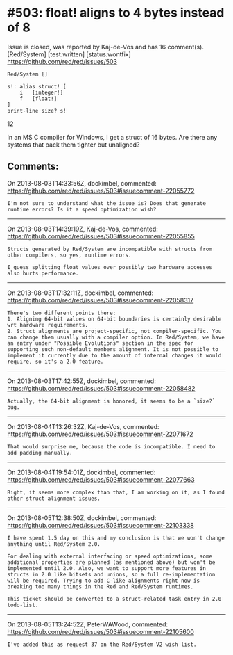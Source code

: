 
#503: float! aligns to 4 bytes instead of 8
================================================================================
Issue is closed, was reported by Kaj-de-Vos and has 16 comment(s).
[Red/System] [test.written] [status.wontfix]
<https://github.com/red/red/issues/503>

```
Red/System []

s!: alias struct! [
    i   [integer!]
    f   [float!]
]
print-line size? s!
```

12

In an MS C compiler for Windows, I get a struct of 16 bytes. Are there any systems that pack them tighter but unaligned?



Comments:
--------------------------------------------------------------------------------

On 2013-08-03T14:33:56Z, dockimbel, commented:
<https://github.com/red/red/issues/503#issuecomment-22055772>

    I'm not sure to understand what the issue is? Does that generate runtime errors? Is it a speed optimization wish?

--------------------------------------------------------------------------------

On 2013-08-03T14:39:19Z, Kaj-de-Vos, commented:
<https://github.com/red/red/issues/503#issuecomment-22055855>

    Structs generated by Red/System are incompatible with structs from other compilers, so yes, runtime errors.
    
    I guess splitting float values over possibly two hardware accesses also hurts performance.

--------------------------------------------------------------------------------

On 2013-08-03T17:32:11Z, dockimbel, commented:
<https://github.com/red/red/issues/503#issuecomment-22058317>

    There's two different points there:
    1. Aligning 64-bit values on 64-bit boundaries is certainly desirable wrt hardware requirements.
    2. Struct alignments are project-specific, not compiler-specific. You can change them usually with a compiler option. In Red/System, we have an entry under "Possible Evolutions" section in the spec for supporting such non-default members alignment. It is not possible to implement it currently due to the amount of internal changes it would require, so it's a 2.0 feature.

--------------------------------------------------------------------------------

On 2013-08-03T17:42:55Z, dockimbel, commented:
<https://github.com/red/red/issues/503#issuecomment-22058482>

    Actually, the 64-bit alignment is honored, it seems to be a `size?` bug.

--------------------------------------------------------------------------------

On 2013-08-04T13:26:32Z, Kaj-de-Vos, commented:
<https://github.com/red/red/issues/503#issuecomment-22071672>

    That would surprise me, because the code is incompatible. I need to add padding manually.

--------------------------------------------------------------------------------

On 2013-08-04T19:54:01Z, dockimbel, commented:
<https://github.com/red/red/issues/503#issuecomment-22077663>

    Right, it seems more complex than that, I am working on it, as I found other struct alignment issues.

--------------------------------------------------------------------------------

On 2013-08-05T12:38:50Z, dockimbel, commented:
<https://github.com/red/red/issues/503#issuecomment-22103338>

    I have spent 1.5 day on this and my conclusion is that we won't change anything until Red/System 2.0.
    
    For dealing with external interfacing or speed optimizations, some additional properties are planned (as mentioned above) but won't be implemented until 2.0. Also, we want to support more features in structs in 2.0 like bitsets and unions, so a full re-implementation will be required. Trying to add C-like alignments right now is breaking too many things in the Red and Red/System runtimes.
    
    This ticket should be converted to a struct-related task entry in 2.0 todo-list.

--------------------------------------------------------------------------------

On 2013-08-05T13:24:52Z, PeterWAWood, commented:
<https://github.com/red/red/issues/503#issuecomment-22105600>

    I've added this as request 37 on the Red/System V2 wish list.

